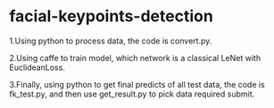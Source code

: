 # facial-keypoints-detection

  1.Using python to process data, the code is convert.py.
  
  2.Using caffe to train model, which network is a classical LeNet with EuclideanLoss.
  
  3.Finally, using python to get final predicts of all test data, the code is fk_test.py, and then use get_result.py to pick data required submit.


